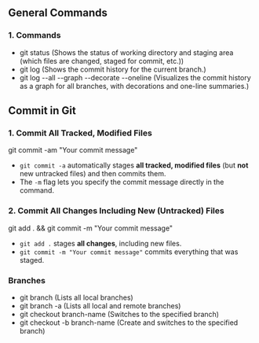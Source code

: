 ## General Commands

### 1. Commands

- git status (Shows the status of working directory and staging area (which files are changed, staged for commit, etc.))
- git log (Shows the commit history for the current branch.)
- git log --all --graph --decorate --oneline (Visualizes the commit history as a graph for all branches, with decorations and one-line summaries.)

## Commit in Git

### 1. Commit All Tracked, Modified Files

git commit -am "Your commit message"

- `git commit -a` automatically stages **all tracked, modified files** (but **not** new untracked files) and then commits them.
- The `-m` flag lets you specify the commit message directly in the command.

### 2. Commit All Changes Including New (Untracked) Files

git add . && git commit -m "Your commit message"

- `git add .` stages **all changes**, including new files.
- `git commit -m "Your commit message"` commits everything that was staged.

### Branches

- git branch (Lists all local branches)
- git branch -a (Lists all local and remote branches)
- git checkout branch-name (Switches to the specified branch)
- git checkout -b branch-name (Create and switches to the specified branch)
